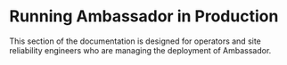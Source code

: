 # Running Ambassador in Production

This section of the documentation is designed for operators and site reliability engineers who are managing the deployment of Ambassador.